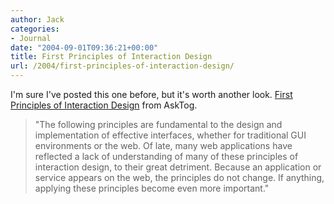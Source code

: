 ```yaml
---
author: Jack
categories:
- Journal
date: "2004-09-01T09:36:21+00:00"
title: First Principles of Interaction Design
url: /2004/first-principles-of-interaction-design/
---
```


I'm sure I've posted this one before, but it's worth another look. [First Principles of Interaction Design][1] from AskTog.

> 
> 
> "The following principles are fundamental to the design and implementation of effective interfaces, whether for traditional GUI environments or the web. Of late, many web applications have reflected a lack of understanding of many of these principles of interaction design, to their great detriment. Because an application or service appears on the web, the principles do not change. If anything, applying these principles become even more important."
> 
>

 [1]: http://www.asktog.com/basics/firstPrinciples.html